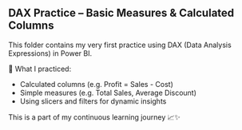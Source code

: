 ## DAX Practice – Basic Measures & Calculated Columns

This folder contains my very first practice using DAX (Data Analysis Expressions) in Power BI.

🧮 What I practiced:
- Calculated columns (e.g. Profit = Sales - Cost)
- Simple measures (e.g. Total Sales, Average Discount)
- Using slicers and filters for dynamic insights

This is a part of my continuous learning journey 📈✨
